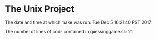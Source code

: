 # The Unix Project
The date and time at which make was run: 
Tue Dec  5 16:21:40 PST 2017


The number of lines of code contained in guessinggame.sh: 
      21
